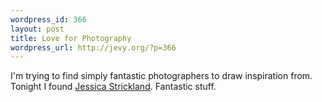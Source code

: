 ```yaml
--- 
wordpress_id: 366
layout: post
title: Love for Photography
wordpress_url: http://jevy.org/?p=366
---
```

I'm trying to find simply fantastic photographers to draw inspiration from.  Tonight I found <a href="http://www.jessicastrickland.com">Jessica Strickland</a>.  Fantastic stuff.
